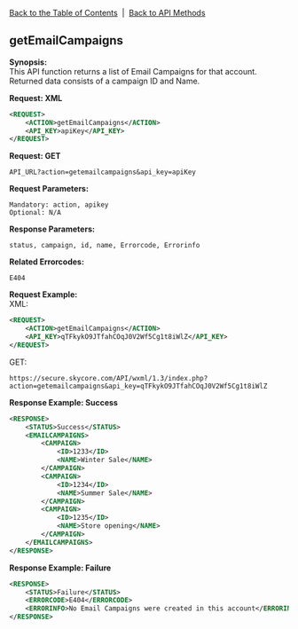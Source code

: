 [Back to the Table of Contents](/1.3/README.md)&nbsp;&nbsp;|&nbsp;&nbsp;[Back to API Methods](API_METHODS.md)
## getEmailCampaigns

__Synopsis:__  
This API function returns a list of Email Campaigns for that account. Returned data consists of a campaign ID and Name.

__Request: XML__
```xml
<REQUEST>
    <ACTION>getEmailCampaigns</ACTION>
    <API_KEY>apiKey</API_KEY>
</REQUEST>
```

__Request: GET__

    API_URL?action=getemailcampaigns&api_key=apiKey

__Request Parameters:__

    Mandatory: action, apikey
    Optional: N/A

__Response Parameters:__

    status, campaign, id, name, Errorcode, Errorinfo

__Related Errorcodes:__

    E404

__Request Example:__  
XML:
```xml
<REQUEST>
    <ACTION>getEmailCampaigns</ACTION>
    <API_KEY>qTFkykO9JTfahCOqJ0V2Wf5Cg1t8iWlZ</API_KEY>    
</REQUEST>
```

GET:

    https://secure.skycore.com/API/wxml/1.3/index.php?action=getemailcampaigns&api_key=qTFkykO9JTfahCOqJ0V2Wf5Cg1t8iWlZ

__Response Example: Success__
```xml
<RESPONSE>
    <STATUS>Success</STATUS>
    <EMAILCAMPAIGNS>    
        <CAMPAIGN>
            <ID>1233</ID>
            <NAME>Winter Sale</NAME>
        </CAMPAIGN>
        <CAMPAIGN>
            <ID>1234</ID>
            <NAME>Summer Sale</NAME>
        </CAMPAIGN>
        <CAMPAIGN>
            <ID>1235</ID>
            <NAME>Store opening</NAME>
        </CAMPAIGN>
    </EMAILCAMPAIGNS>
</RESPONSE>
```

__Response Example: Failure__
```xml
<RESPONSE>
    <STATUS>Failure</STATUS>
    <ERRORCODE>E404</ERRORCODE>
    <ERRORINFO>No Email Campaigns were created in this account</ERRORINFO>
</RESPONSE>
```
